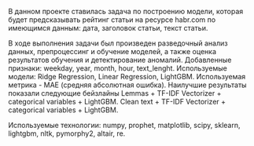 В данном проекте ставилась задача по построению модели, которая будет предсказывать рейтинг статьи на ресурсе habr.com по имеющимся данным: дата, заголовок статьи, текст статьи. 

В ходе выполнения задачи был произведен разведочный анализ данных, препроцессинг и обучение моделей, а также оценка результатов обучения и детектирование аномалий.
Добавленные признаки: weekday, year, month, hour, text_lenght.
Используемые модели: Ridge Regression, Linear Regression, LightGBM.
Используемая метрика - MAE (средняя абсолютная ошибка).
Наилучшие результаты показали следующие бейзлайны
Lemmas + TF-IDF Vectorizer + categorical variables + LightGBM.
Clean text + TF-IDF Vectorizer + categorical variables + LightGBM.

Используемые технологии: numpy, prophet, matplotlib, scipy, sklearn, lightgbm, nltk, pymorphy2, altair, re.

